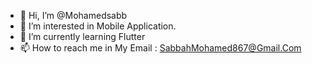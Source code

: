 - 👋 Hi, I’m @Mohamedsabb
- 👀 I’m interested in Mobile Application.
- 🌱 I’m currently learning Flutter
- 📫 How to reach me in My Email : SabbahMohamed867@Gmail.Com

<!---
Mohamedsabb/Mohamedsabb is a ✨ special ✨ repository because its `README.md` (this file) appears on your GitHub profile.
You can click the Preview link to take a look at your changes.
--->

